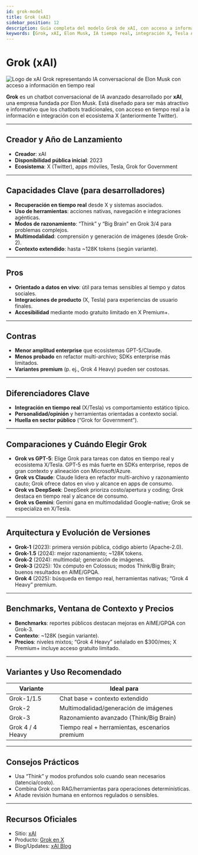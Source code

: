 ```yaml
---
id: grok-model
title: Grok (xAI)
sidebar_position: 12
description: Guía completa del modelo Grok de xAI, con acceso a información en tiempo real, integración con ecosistema X y capacidades avanzadas de razonamiento
keywords: [Grok, xAI, Elon Musk, IA tiempo real, integración X, Tesla AI, IA conversacional, IA razonamiento, datos vivo, IA redes sociales]
---
```


# Grok (xAI)



<img src="/img/artificial-intelligence/models/grok.svg" alt="Logo de xAI Grok representando IA conversacional de Elon Musk con acceso a información en tiempo real" class="ai-logo logo-grok" />

**Grok** es un chatbot conversacional de IA avanzado desarrollado por **xAI**, una empresa fundada por Elon Musk. Está diseñado para ser más atractivo e informativo que los chatbots tradicionales, con acceso en tiempo real a la información e integración con el ecosistema X (anteriormente Twitter).

---

## Creador y Año de Lanzamiento

- **Creador**: xAI  
- **Disponibilidad pública inicial**: 2023  
- **Ecosistema**: X (Twitter), apps móviles, Tesla, Grok for Government

---

## Capacidades Clave (para desarrolladores)

- **Recuperación en tiempo real** desde X y sistemas asociados.  
- **Uso de herramientas**: acciones nativas, navegación e integraciones agénticas.  
- **Modos de razonamiento**: “Think” y “Big Brain” en Grok 3/4 para problemas complejos.  
- **Multimodalidad**: comprensión y generación de imágenes (desde Grok-2).  
- **Contexto extendido**: hasta ~128K tokens (según variante).

---

## Pros

- **Orientado a datos en vivo**: útil para temas sensibles al tiempo y datos sociales.  
- **Integraciones de producto** (X, Tesla) para experiencias de usuario finales.  
- **Accesibilidad** mediante modo gratuito limitado en X Premium+.

---

## Contras

- **Menor amplitud enterprise** que ecosistemas GPT-5/Claude.  
- **Menos probado** en refactor multi-archivo; SDKs enterprise más limitados.  
- **Variantes premium** (p. ej., Grok 4 Heavy) pueden ser costosas.

---

## Diferenciadores Clave

- **Integración en tiempo real** (X/Tesla) vs comportamiento estático típico.  
- **Personalidad/opinión** y herramientas orientadas a contexto social.  
- **Huella en sector público** (“Grok for Government”).

---

## Comparaciones y Cuándo Elegir Grok

- **Grok vs GPT-5**: Elige Grok para tareas con datos en tiempo real y ecosistema X/Tesla. GPT-5 es más fuerte en SDKs enterprise, repos de gran contexto y alineación con Microsoft/Azure.  
- **Grok vs Claude**: Claude lidera en refactor multi-archivo y razonamiento cauto; Grok ofrece datos en vivo y alcance en apps de consumo.  
- **Grok vs DeepSeek**: DeepSeek prioriza costo/apertura y coding; Grok destaca en tiempo real y alcance de consumo.  
- **Grok vs Gemini**: Gemini gana en multimodalidad Google-native; Grok se especializa en X/Tesla.


---

## Arquitectura y Evolución de Versiones

- **Grok-1** (2023): primera versión pública, código abierto (Apache-2.0).  
- **Grok-1.5** (2024): mejor razonamiento; ~128K tokens.  
- **Grok-2** (2024): multimodal; generación de imágenes.  
- **Grok-3** (2025): 10x cómputo en Colossus; modos Think/Big Brain; buenos resultados en AIME/GPQA.  
- **Grok 4** (2025): búsqueda en tiempo real, herramientas nativas; “Grok 4 Heavy” premium.

---

## Benchmarks, Ventana de Contexto y Precios

- **Benchmarks**: reportes públicos destacan mejoras en AIME/GPQA con Grok-3.  
- **Contexto**: ~128K (según variante).  
- **Precios**: niveles mixtos; “Grok 4 Heavy” señalado en $300/mes; X Premium+ incluye acceso gratuito limitado.

---

## Variantes y Uso Recomendado

| Variante | Ideal para |
|---|---|
| Grok-1/1.5 | Chat base + contexto extendido |
| Grok-2 | Multimodalidad/generación de imágenes |
| Grok-3 | Razonamiento avanzado (Think/Big Brain) |
| Grok 4 / 4 Heavy | Tiempo real + herramientas, escenarios premium |

---

## Consejos Prácticos

- Usa “Think” y modos profundos solo cuando sean necesarios (latencia/costo).  
- Combina Grok con RAG/herramientas para operaciones determinísticas.  
- Añade revisión humana en entornos regulados o sensibles.

---

## Recursos Oficiales

- Sitio: [xAI](https://x.ai)  
- Producto: [Grok en X](https://x.ai/grok)  
- Blog/Updates: [xAI Blog](https://x.ai/blog)


